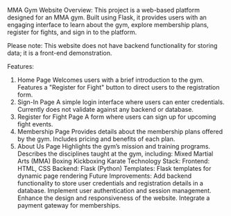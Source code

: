 MMA Gym Website
Overview:
This project is a web-based platform designed for an MMA gym. Built using Flask, it provides users with an engaging interface to learn about the gym, explore membership plans, register for fights, and sign in to the platform.

Please note: This website does not have backend functionality for storing data; it is a front-end demonstration.

Features:
1. Home Page
Welcomes users with a brief introduction to the gym.
Features a "Register for Fight" button to direct users to the registration form.
2. Sign-In Page
A simple login interface where users can enter credentials.
Currently does not validate against any backend or database.
3. Register for Fight Page
A form where users can sign up for upcoming fight events.
4. Membership Page
Provides details about the membership plans offered by the gym.
Includes pricing and benefits of each plan.
5. About Us Page
Highlights the gym’s mission and training programs.
Describes the disciplines taught at the gym, including:
Mixed Martial Arts (MMA)
Boxing
Kickboxing
Karate
Technology Stack:
Frontend: HTML, CSS
Backend: Flask (Python)
Templates: Flask templates for dynamic page rendering
Future Improvements:
Add backend functionality to store user credentials and registration details in a database.
Implement user authentication and session management.
Enhance the design and responsiveness of the website.
Integrate a payment gateway for memberships.
